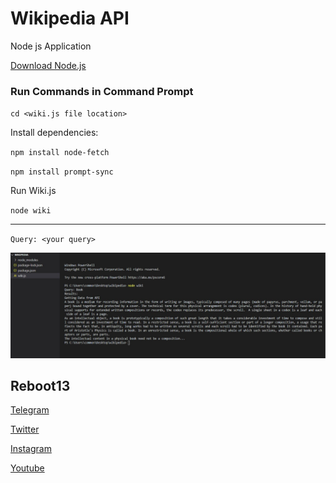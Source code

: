 # Wikipedia API

Node js Application

[Download Node.js](https://nodejs.org/en/)

### Run Commands in Command Prompt

`cd <wiki.js file location>`

Install dependencies:

`npm install node-fetch`

`npm install prompt-sync`

Run Wiki.js

`node wiki`

<hr>

`Query: <your query>`

![output](output.jpg)


## Reboot13

[Telegram](https://telegram.me/reboot13_dev)

[Twitter](https://twitter.com/reboot13_dev)

[Instagram](https://instagram.com/reboot13_dev)

[Youtube](https://youtube.com/krutikraut)

